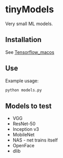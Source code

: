 # tinyModels

Very small ML models.

## Installation
See [Tensorflow_macos](https://github.com/apple/tensorflow_macos)

## Use

Example usage:
```bash
python models.py
```

## Models to test
- VGG
- ResNet-50
- Inception v3
- MobileNet
- NAS - net trains itself
- OpenFace
- dlib